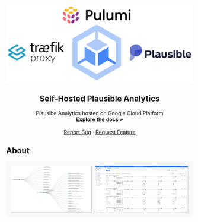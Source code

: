 <div id="top"></div>

<br />
<div align="center">
  <a href="https://github.com/snarkipus/gcp-plausible">
    <img src="docs/imgs/gcp-plausible.png" alt="silly logo" width="720">
  </a>

<h2 align="center">Self-Hosted Plausible Analytics</h2>

  <p align="center">
    Plausibe Analytics hosted on Google Cloud Platform
    <br />
    <a href="https://github.com/snarkipus/gcp-plausible"><strong>Explore the docs »</strong></a>
    <br />
    <br />
    <a href="https://github.com/snarkipus/gcp-plausible/issues">Report Bug</a>
    ·
    <a href="https://github.com/snarkipus/gcp-plausible/issues">Request Feature</a>
  </p>
</div>

## About


![Project Dashboards](./docs/imgs/dashboards.png)
